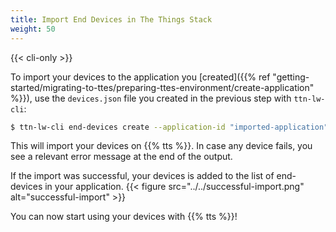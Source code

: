 ```yaml
---
title: Import End Devices in The Things Stack
weight: 50
---
```


{{< cli-only >}}

To import your devices to the application you [created]({{% ref "getting-started/migrating-to-ttes/preparing-ttes-environment/create-application" %}}), use the `devices.json` file you created in the previous step with `ttn-lw-cli`:

```bash
$ ttn-lw-cli end-devices create --application-id "imported-application" < devices.json
```

This will import your devices on {{% tts %}}. In case any device fails, you see a relevant error message at the end of the output.

If the import was successful, your devices is added to the list of end-devices in your application.
{{< figure src="../../successful-import.png" alt="successful-import" >}}

You can now start using your devices with {{% tts %}}!
